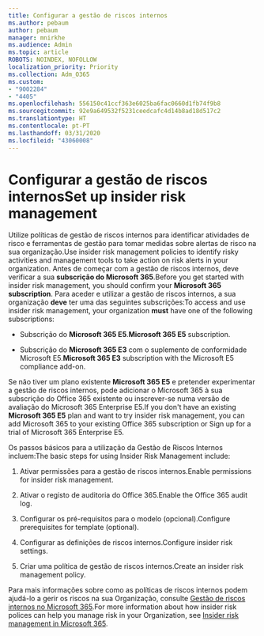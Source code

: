 ```yaml
---
title: Configurar a gestão de riscos internos
ms.author: pebaum
author: pebaum
manager: mnirkhe
ms.audience: Admin
ms.topic: article
ROBOTS: NOINDEX, NOFOLLOW
localization_priority: Priority
ms.collection: Adm_O365
ms.custom:
- "9002284"
- "4405"
ms.openlocfilehash: 556150c41ccf363e6025ba6fac0660d1fb74f9b8
ms.sourcegitcommit: 92e9a649532f5231ceedcafc4d14b8ad18d517c2
ms.translationtype: HT
ms.contentlocale: pt-PT
ms.lasthandoff: 03/31/2020
ms.locfileid: "43060008"
---
```

# <a name="set-up-insider-risk-management"></a><span data-ttu-id="38f63-102">Configurar a gestão de riscos internos</span><span class="sxs-lookup"><span data-stu-id="38f63-102">Set up insider risk management</span></span>

<span data-ttu-id="38f63-103">Utilize políticas de gestão de riscos internos para identificar atividades de risco e ferramentas de gestão para tomar medidas sobre alertas de risco na sua organização.</span><span class="sxs-lookup"><span data-stu-id="38f63-103">Use insider risk management policies to identify risky activities and management tools to take action on risk alerts in your organization.</span></span> <span data-ttu-id="38f63-104">Antes de começar com a gestão de riscos internos, deve verificar a sua **subscrição do Microsoft 365**.</span><span class="sxs-lookup"><span data-stu-id="38f63-104">Before you get started with insider risk management, you should confirm your **Microsoft 365 subscription**.</span></span> <span data-ttu-id="38f63-105">Para aceder e utilizar a gestão de riscos internos, a sua organização **deve** ter uma das seguintes subscrições:</span><span class="sxs-lookup"><span data-stu-id="38f63-105">To access and use insider risk management, your organization **must** have one of the following subscriptions:</span></span>

- <span data-ttu-id="38f63-106">Subscrição do **Microsoft 365 E5**.</span><span class="sxs-lookup"><span data-stu-id="38f63-106">**Microsoft 365 E5** subscription.</span></span>

- <span data-ttu-id="38f63-107">Subscrição do **Microsoft 365 E3** com o suplemento de conformidade Microsoft E5.</span><span class="sxs-lookup"><span data-stu-id="38f63-107">**Microsoft 365 E3** subscription with the Microsoft E5 compliance add-on.</span></span>

<span data-ttu-id="38f63-108">Se não tiver um plano existente **Microsoft 365 E5** e pretender experimentar a gestão de riscos internos, pode adicionar o Microsoft 365 à sua subscrição do Office 365 existente ou inscrever-se numa versão de avaliação do Microsoft 365 Enterprise E5.</span><span class="sxs-lookup"><span data-stu-id="38f63-108">If you don't have an existing **Microsoft 365 E5** plan and want to try insider risk management, you can add Microsoft 365 to your existing Office 365 subscription or Sign up for a trial of Microsoft 365 Enterprise E5.</span></span>

<span data-ttu-id="38f63-109">Os passos básicos para a utilização da Gestão de Riscos Internos incluem:</span><span class="sxs-lookup"><span data-stu-id="38f63-109">The basic steps for using Insider Risk Management include:</span></span>

1. <span data-ttu-id="38f63-110">Ativar permissões para a gestão de riscos internos.</span><span class="sxs-lookup"><span data-stu-id="38f63-110">Enable permissions for insider risk management.</span></span>

2. <span data-ttu-id="38f63-111">Ativar o registo de auditoria do Office 365.</span><span class="sxs-lookup"><span data-stu-id="38f63-111">Enable the Office 365 audit log.</span></span>

3. <span data-ttu-id="38f63-112">Configurar os pré-requisitos para o modelo (opcional).</span><span class="sxs-lookup"><span data-stu-id="38f63-112">Configure prerequisites for template (optional).</span></span>

4. <span data-ttu-id="38f63-113">Configurar as definições de riscos internos.</span><span class="sxs-lookup"><span data-stu-id="38f63-113">Configure insider risk settings.</span></span>

5. <span data-ttu-id="38f63-114">Criar uma política de gestão de riscos internos.</span><span class="sxs-lookup"><span data-stu-id="38f63-114">Create an insider risk management policy.</span></span>

<span data-ttu-id="38f63-115">Para mais informações sobre como as políticas de riscos internos podem ajudá-lo a gerir os riscos na sua Organização, consulte [Gestão de riscos internos no Microsoft 365](https://go.microsoft.com/fwlink/?linkid=2123907).</span><span class="sxs-lookup"><span data-stu-id="38f63-115">For more information about how insider risk polices can help you manage risk in your Organization, see [Insider risk management in Microsoft 365](https://go.microsoft.com/fwlink/?linkid=2123907).</span></span>
